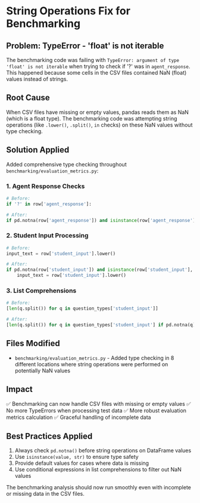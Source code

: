 # String Operations Fix for Benchmarking

## Problem: TypeError - 'float' is not iterable

The benchmarking code was failing with `TypeError: argument of type 'float' is not iterable` when trying to check if '?' was in `agent_response`. This happened because some cells in the CSV files contained NaN (float) values instead of strings.

## Root Cause

When CSV files have missing or empty values, pandas reads them as NaN (which is a float type). The benchmarking code was attempting string operations (like `.lower()`, `.split()`, `in` checks) on these NaN values without type checking.

## Solution Applied

Added comprehensive type checking throughout `benchmarking/evaluation_metrics.py`:

### 1. Agent Response Checks
```python
# Before:
if '?' in row['agent_response']:

# After:
if pd.notna(row['agent_response']) and isinstance(row['agent_response'], str) and '?' in row['agent_response']:
```

### 2. Student Input Processing
```python
# Before:
input_text = row['student_input'].lower()

# After:
if pd.notna(row['student_input']) and isinstance(row['student_input'], str):
    input_text = row['student_input'].lower()
```

### 3. List Comprehensions
```python
# Before:
[len(q.split()) for q in question_types['student_input']]

# After:
[len(q.split()) for q in question_types['student_input'] if pd.notna(q) and isinstance(q, str)]
```

## Files Modified

- `benchmarking/evaluation_metrics.py` - Added type checking in 8 different locations where string operations were performed on potentially NaN values

## Impact

✅ Benchmarking can now handle CSV files with missing or empty values
✅ No more TypeErrors when processing test data
✅ More robust evaluation metrics calculation
✅ Graceful handling of incomplete data

## Best Practices Applied

1. Always check `pd.notna()` before string operations on DataFrame values
2. Use `isinstance(value, str)` to ensure type safety
3. Provide default values for cases where data is missing
4. Use conditional expressions in list comprehensions to filter out NaN values

The benchmarking analysis should now run smoothly even with incomplete or missing data in the CSV files.